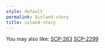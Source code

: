 ```yaml
---
style: default
permalink: Xisland-story
title: island-story
---
```

You may also like:
[SCP-263](http://scp-wiki.net/scp-263)
[SCP-2299](http://scp-wiki.net/scp-2299)